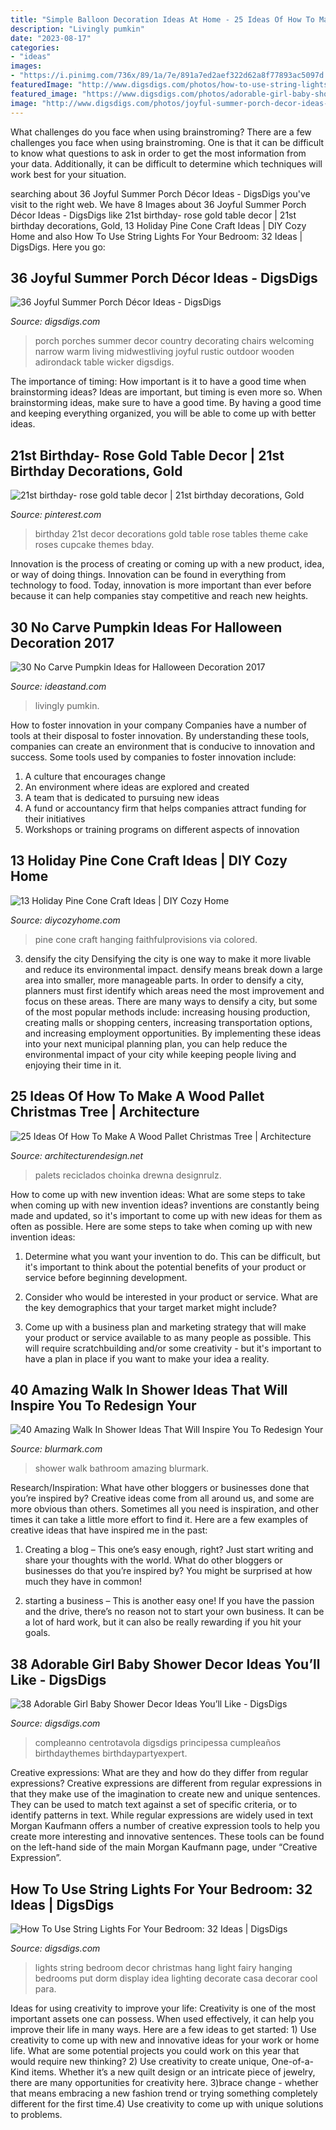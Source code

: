 ```yaml
---
title: "Simple Balloon Decoration Ideas At Home - 25 Ideas Of How To Make A Wood Pallet Christmas Tree"
description: "Livingly pumkin"
date: "2023-08-17"
categories:
- "ideas"
images:
- "https://i.pinimg.com/736x/89/1a/7e/891a7ed2aef322d62a8f77893ac5097d.jpg"
featuredImage: "http://www.digsdigs.com/photos/how-to-use-string-lights-for-your-bedroom-ideas-10.jpg"
featured_image: "https://www.digsdigs.com/photos/adorable-girl-baby-shower-decor-ideas-youll-like-21.jpg"
image: "http://www.digsdigs.com/photos/joyful-summer-porch-decor-ideas-33.jpg"
---
```



What challenges do you face when using brainstroming?
There are a few challenges you face when using brainstroming. One is that it can be difficult to know what questions to ask in order to get the most information from your data. Additionally, it can be difficult to determine which techniques will work best for your situation.

	

		
searching about 36 Joyful Summer Porch Décor Ideas - DigsDigs you've visit to the right web. We have 8 Images about 36 Joyful Summer Porch Décor Ideas - DigsDigs like 21st birthday- rose gold table decor | 21st birthday decorations, Gold, 13 Holiday Pine Cone Craft Ideas | DIY Cozy Home and also How To Use String Lights For Your Bedroom: 32 Ideas | DigsDigs. Here you go:
		
    
## 36 Joyful Summer Porch Décor Ideas - DigsDigs

<img loading=lazy src="http://www.digsdigs.com/photos/joyful-summer-porch-decor-ideas-33.jpg" onerror="this.onerror=null;this.src='https://tse1.mm.bing.net/th?id=OIP.rGztzf3oE1cAK_uHscaOKAHaJ4&amp;pid=15.1';" alt="36 Joyful Summer Porch Décor Ideas - DigsDigs">

_Source: digsdigs.com_

>porch porches summer decor country decorating chairs welcoming narrow warm living midwestliving joyful rustic outdoor wooden adirondack table wicker digsdigs. 

	

The importance of timing: How important is it to have a good time when brainstorming ideas?
Ideas are important, but timing is even more so. When brainstorming ideas, make sure to have a good time. By having a good time and keeping everything organized, you will be able to come up with better ideas.

    
## 21st Birthday- Rose Gold Table Decor | 21st Birthday Decorations, Gold

<img loading=lazy src="https://i.pinimg.com/736x/89/1a/7e/891a7ed2aef322d62a8f77893ac5097d.jpg" onerror="this.onerror=null;this.src='https://tse1.mm.bing.net/th?id=OIP.HmXj9jnTP4LVun6YFMEGUQHaNK&amp;pid=15.1';" alt="21st birthday- rose gold table decor | 21st birthday decorations, Gold">

_Source: pinterest.com_

>birthday 21st decor decorations gold table rose tables theme cake roses cupcake themes bday. 

	

Innovation is the process of creating or coming up with a new product, idea, or way of doing things. Innovation can be found in everything from technology to food. Today, innovation is more important than ever before because it can help companies stay competitive and reach new heights.

    
## 30 No Carve Pumpkin Ideas For Halloween Decoration 2017

<img loading=lazy src="https://ideastand.com/wp-content/uploads/2014/10/no-carve-pumpkin-ideas/4-caramel-apple.jpg" onerror="this.onerror=null;this.src='https://tse1.mm.bing.net/th?id=OIP.ZVifJVHUjIqDMw6u-qCJdAHaJ4&amp;pid=15.1';" alt="30 No Carve Pumpkin Ideas for Halloween Decoration 2017">

_Source: ideastand.com_

>livingly pumkin. 

	

How to foster innovation in your company
Companies have a number of tools at their disposal to foster innovation. By understanding these tools, companies can create an environment that is conducive to innovation and success. 
Some tools used by companies to foster innovation include: 

1. A culture that encourages change 
2. An environment where ideas are explored and created 
3. A team that is dedicated to pursuing new ideas 
4. A fund or accountancy firm that helps companies attract funding for their initiatives 
5. Workshops or training programs on different aspects of innovation 

    
## 13 Holiday Pine Cone Craft Ideas | DIY Cozy Home

<img loading=lazy src="http://diycozyhome.com/wp-content/uploads/2017/10/colored-handing-pine-cone.jpg" onerror="this.onerror=null;this.src='https://tse3.mm.bing.net/th?id=OIP.tS95uz6_Zzv2tyRQ2DffwQHaLH&amp;pid=15.1';" alt="13 Holiday Pine Cone Craft Ideas | DIY Cozy Home">

_Source: diycozyhome.com_

>pine cone craft hanging faithfulprovisions via colored. 

	

3) densify the city
Densifying the city is one way to make it more livable and reduce its environmental impact. densify means break down a large area into smaller, more manageable parts. In order to densify a city, planners must first identify which areas need the most improvement and focus on these areas. There are many ways to densify a city, but some of the most popular methods include: increasing housing production, creating malls or shopping centers, increasing transportation options, and increasing employment opportunities. By implementing these ideas into your next municipal planning plan, you can help reduce the environmental impact of your city while keeping people living and enjoying their time in it.

    
## 25 Ideas Of How To Make A Wood Pallet Christmas Tree | Architecture

<img loading=lazy src="https://cdn.architecturendesign.net/wp-content/uploads/2015/12/AD-Ideas-Of-How-To-Make-A-Wood-Pallet-Christmas-Tree-15.jpg" onerror="this.onerror=null;this.src='https://tse1.mm.bing.net/th?id=OIP.e7agZthsiEVLyqxGUCP3kAHaKi&amp;pid=15.1';" alt="25 Ideas Of How To Make A Wood Pallet Christmas Tree | Architecture">

_Source: architecturendesign.net_

>palets reciclados choinka drewna designrulz. 

	

How to come up with new invention ideas: What are some steps to take when coming up with new invention ideas?
inventions are constantly being made and updated, so it's important to come up with new ideas for them as often as possible. Here are some steps to take when coming up with new invention ideas:
1. Determine what you want your invention to do. This can be difficult, but it's important to think about the potential benefits of your product or service before beginning development.

2. Consider who would be interested in your product or service. What are the key demographics that your target market might include?

3. Come up with a business plan and marketing strategy that will make your product or service available to as many people as possible. This will require scratchbuilding and/or some creativity - but it's important to have a plan in place if you want to make your idea a reality.


    
## 40 Amazing Walk In Shower Ideas That Will Inspire You To Redesign Your

<img loading=lazy src="https://www.blurmark.com/wp-content/uploads/2017/02/Walk-in-Shower-Design-14.jpg" onerror="this.onerror=null;this.src='https://tse4.mm.bing.net/th?id=OIP.ZZMPPMr5gy_H5KjDH1e9-QHaKE&amp;pid=15.1';" alt="40 Amazing Walk In Shower Ideas That Will Inspire You To Redesign Your">

_Source: blurmark.com_

>shower walk bathroom amazing blurmark. 

	

Research/Inspiration: What have other bloggers or businesses done that you’re inspired by?
Creative ideas come from all around us, and some are more obvious than others. Sometimes all you need is inspiration, and other times it can take a little more effort to find it. Here are a few examples of creative ideas that have inspired me in the past: 
1. Creating a blog – This one’s easy enough, right? Just start writing and share your thoughts with the world. What do other bloggers or businesses do that you’re inspired by? You might be surprised at how much they have in common! 

2. starting a business – This is another easy one! If you have the passion and the drive, there’s no reason not to start your own business. It can be a lot of hard work, but it can also be really rewarding if you hit your goals.

    
## 38 Adorable Girl Baby Shower Decor Ideas You’ll Like - DigsDigs

<img loading=lazy src="https://www.digsdigs.com/photos/adorable-girl-baby-shower-decor-ideas-youll-like-21.jpg" onerror="this.onerror=null;this.src='https://tse3.mm.bing.net/th?id=OIP.q-YLupjPNtb_YxCta8_bXwHaMb&amp;pid=15.1';" alt="38 Adorable Girl Baby Shower Decor Ideas You’ll Like - DigsDigs">

_Source: digsdigs.com_

>compleanno centrotavola digsdigs principessa cumpleaños birthdaythemes birthdaypartyexpert. 

	

Creative expressions: What are they and how do they differ from regular expressions?
Creative expressions are different from regular expressions in that they make use of the imagination to create new and unique sentences. They can be used to match text against a set of specific criteria, or to identify patterns in text.
While regular expressions are widely used in text Morgan Kaufmann offers a number of creative expression tools to help you create more interesting and innovative sentences. These tools can be found on the left-hand side of the main Morgan Kaufmann page, under “Creative Expression”.

    
## How To Use String Lights For Your Bedroom: 32 Ideas | DigsDigs

<img loading=lazy src="http://www.digsdigs.com/photos/how-to-use-string-lights-for-your-bedroom-ideas-10.jpg" onerror="this.onerror=null;this.src='https://tse4.mm.bing.net/th?id=OIP.ED06IFjvHNGaN0Pi5XwHUQHaJ3&amp;pid=15.1';" alt="How To Use String Lights For Your Bedroom: 32 Ideas | DigsDigs">

_Source: digsdigs.com_

>lights string bedroom decor christmas hang light fairy hanging bedrooms put dorm display idea lighting decorate casa decorar cool para. 

	

Ideas for using creativity to improve your life:
Creativity is one of the most important assets one can possess. When used effectively, it can help you improve their life in many ways. Here are a few ideas to get started: 1) Use creativity to come up with new and innovative ideas for your work or home life. What are some potential projects you could work on this year that would require new thinking? 2) Use creativity to create unique, One-of-a-Kind items. Whether it’s a new quilt design or an intricate piece of jewelry, there are many opportunities for creativity here. 3)brace change - whether that means embracing a new fashion trend or trying something completely different for the first time.4) Use creativity to come up with unique solutions to problems.


